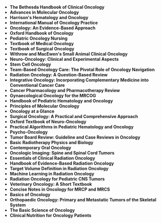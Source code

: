 
 

<ul>
  
 <li><b><a target="_blank" href="https://github.com/manjunath5496/Oncology-Books/blob/master/col(1).pdf" style="text-decoration:none;">The Bethesda Handbook of Clinical Oncology</a></b></li>
  
<li><b><a target="_blank" href="https://github.com/manjunath5496/Oncology-Books/blob/master/col(2).pdf" style="text-decoration:none;">Advances in Molecular Oncology</a></b></li>

<li><b><a target="_blank" href="https://github.com/manjunath5496/Oncology-Books/blob/master/col(3).pdf" style="text-decoration:none;">Harrison's Hematology and Oncology</a></b></li>                         
  <li><b><a target="_blank" href="https://github.com/manjunath5496/Oncology-Books/blob/master/col(4).pdf" style="text-decoration:none;">International Manual of Oncology Practice</a></b></li>
  
   <li><b><a target="_blank" href="https://github.com/manjunath5496/Oncology-Books/blob/master/col(5).rar" style="text-decoration:none;">Oncology: An Evidence-Based Approach</a></b></li>  
   
 <li><b><a target="_blank" href="https://github.com/manjunath5496/Oncology-Books/blob/master/col(6).pdf" style="text-decoration:none;">Oxford Handbook of Oncology</a></b></li>
  
<li><b><a target="_blank" href="https://github.com/manjunath5496/Oncology-Books/blob/master/col(7).pdf" style="text-decoration:none;"> Pediatric Oncology Nursing</a></b></li>

 <li><b><a target="_blank" href="https://github.com/manjunath5496/Oncology-Books/blob/master/col(8).pdf" style="text-decoration:none;">Textbook of Medical Oncology</a></b></li>
  
<li><b><a target="_blank" href="https://github.com/manjunath5496/Oncology-Books/blob/master/col(9).pdf" style="text-decoration:none;">Textbook of Surgical Oncology</a></b></li>

<li><b><a target="_blank" href="https://github.com/manjunath5496/Oncology-Books/blob/master/col(10).rar" style="text-decoration:none;">Withrow and MacEwen's Small Animal Clinical Oncology</a></b></li>                         
  <li><b><a target="_blank" href="https://github.com/manjunath5496/Oncology-Books/blob/master/col(11).pdf" style="text-decoration:none;">Neuro-Oncology: Clinical and Experimental Aspects </a></b></li>
  
   <li><b><a target="_blank" href="https://github.com/manjunath5496/Oncology-Books/blob/master/col(12).pdf" style="text-decoration:none;">Stem Cell Oncology</a></b></li>  
   

<li><b><a target="_blank" href="https://github.com/manjunath5496/Oncology-Books/blob/master/col(13).pdf" style="text-decoration:none;">Team-Based Oncology Care: The Pivotal Role of Oncology Navigation</a></b></li>

<li><b><a target="_blank" href="https://github.com/manjunath5496/Oncology-Books/blob/master/col(14).pdf" style="text-decoration:none;">Radiation Oncology: A Question-Based Review</a></b></li>                         
  <li><b><a target="_blank" href="https://github.com/manjunath5496/Oncology-Books/blob/master/col(15).pdf" style="text-decoration:none;">Integrative Oncology: Incorporating Complementary Medicine into Conventional Cancer Care</a></b></li>
  
   <li><b><a target="_blank" href="https://github.com/manjunath5496/Oncology-Books/blob/master/col(16).pdf" style="text-decoration:none;">Cancer Pharmacology and Pharmacotherapy Review</a></b></li>  
   
  <li><b><a target="_blank" href="https://github.com/manjunath5496/Oncology-Books/blob/master/col(17).pdf" style="text-decoration:none;">Gynaecological Oncology for the MRCOG</a></b></li>
  
   <li><b><a target="_blank" href="https://github.com/manjunath5496/Oncology-Books/blob/master/col(18).pdf" style="text-decoration:none;">Handbook of Pediatric Hematology and Oncology</a></b></li>  


<li><b><a target="_blank" href="https://github.com/manjunath5496/Oncology-Books/blob/master/col(19).pdf" style="text-decoration:none;">Principles of Molecular Oncology</a></b></li>                         
  <li><b><a target="_blank" href="https://github.com/manjunath5496/Oncology-Books/blob/master/col(20).pdf" style="text-decoration:none;">Oncology at a Glance</a></b></li>
  
   <li><b><a target="_blank" href="https://github.com/manjunath5496/Oncology-Books/blob/master/col(21).pdf" style="text-decoration:none;">Surgical Oncology: A Practical and Comprehensive Approach</a></b></li>  
   
  <li><b><a target="_blank" href="https://github.com/manjunath5496/Oncology-Books/blob/master/col(22).pdf" style="text-decoration:none;">Oxford Textbook of Neuro-Oncology</a></b></li>
  
   <li><b><a target="_blank" href="https://github.com/manjunath5496/Oncology-Books/blob/master/col(23).pdf" style="text-decoration:none;">Practical Algorithms in Pediatric Hematology and Oncology</a></b></li>  

 <li><b><a target="_blank" href="https://github.com/manjunath5496/Oncology-Books/blob/master/col(24).pdf" style="text-decoration:none;">Psycho-Oncology</a></b></li>
  
   <li><b><a target="_blank" href="https://github.com/manjunath5496/Oncology-Books/blob/master/col(25).pdf" style="text-decoration:none;">Tumor Board Review: Guideline and Case Reviews in Oncology</a></b></li>  
   
   <li><b><a target="_blank" href="https://github.com/manjunath5496/Oncology-Books/blob/master/col(26).pdf" style="text-decoration:none;">Basic Radiotherapy Physics and Biology</a></b></li> 
   
   
<li><b><a target="_blank" href="https://github.com/manjunath5496/Oncology-Books/blob/master/col(27).pdf" style="text-decoration:none;">Contemporary Oral Oncology</a></b></li>  

 <li><b><a target="_blank" href="https://github.com/manjunath5496/Oncology-Books/blob/master/col(28).pdf" style="text-decoration:none;">Oncologic Imaging: Spine and Spinal Cord Tumors</a></b></li>
  
   <li><b><a target="_blank" href="https://github.com/manjunath5496/Oncology-Books/blob/master/col(29).pdf" style="text-decoration:none;">Essentials of Clinical Radiation Oncology</a></b></li>  
   
   <li><b><a target="_blank" href="https://github.com/manjunath5496/Oncology-Books/blob/master/col(30).pdf" style="text-decoration:none;">Handbook of Evidence-Based Radiation Oncology</a></b></li> 
   
<li><b><a target="_blank" href="https://github.com/manjunath5496/Oncology-Books/blob/master/col(31).pdf" style="text-decoration:none;">Target Volume Definition in Radiation Oncology</a></b></li>  
   
   <li><b><a target="_blank" href="https://github.com/manjunath5496/Oncology-Books/blob/master/col(32).pdf" style="text-decoration:none;">Machine Learning in Radiation Oncology</a></b></li> 
     
     
   <li><b><a target="_blank" href="https://github.com/manjunath5496/Oncology-Books/blob/master/col(33).pdf" style="text-decoration:none;">Radiation Oncology for Pediatric CNS Tumors</a></b></li>  
   
    
<li><b><a target="_blank" href="https://github.com/manjunath5496/Oncology-Books/blob/master/col(34).pdf" style="text-decoration:none;">Veterinary Oncology: A Short Textbook</a></b></li>  
   
   <li><b><a target="_blank" href="https://github.com/manjunath5496/Oncology-Books/blob/master/col(35).pdf" style="text-decoration:none;">Concise Notes in Oncology for MRCP and MRCS</a></b></li> 
     
     
   <li><b><a target="_blank" href="https://github.com/manjunath5496/Oncology-Books/blob/master/col(36).pdf" style="text-decoration:none;">Basics of Oncology</a></b></li>  
     
   
      
<li><b><a target="_blank" href="https://github.com/manjunath5496/Oncology-Books/blob/master/col(37).pdf" style="text-decoration:none;">Orthopaedic Oncology: Primary and Metastatic Tumors of the Skeletal System</a></b></li>  
   
   <li><b><a target="_blank" href="https://github.com/manjunath5496/Oncology-Books/blob/master/col(38).pdf" style="text-decoration:none;">The Basic Science of Oncology</a></b></li> 
     
     
   <li><b><a target="_blank" href="https://github.com/manjunath5496/Oncology-Books/blob/master/col(39).pdf" style="text-decoration:none;">Clinical Nutrition for Oncology Patients</a></b></li>   
   
   
   
   
     
 </ul>
